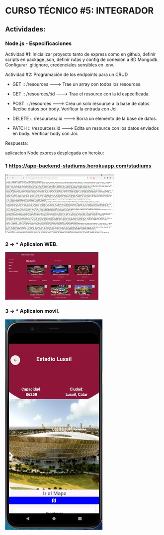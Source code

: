 
# CURSO TÉCNICO #5: INTEGRADOR


## Actividades:

### Node.js - Especificaciones

Actividad #1: Inicializar proyecto tanto de express como en github, definir scripts en package.json, definir rutas y config de conexión a BD Mongodb. Configurar .gitignore, credenciales sensibles en .env.

Actividad #2: Programación de los endpoints para un CRUD 

-   GET :: /resources ---> Trae un array con todos los resources.
    
-   GET :: /resources/:id ---> Trae el resource con la id especificada.
    
-   POST :: /resources ---> Crea un solo resource a la base de datos. Recibe datos por body. Verificar la entrada con Joi.
    
-   DELETE :: /resources/:id ---> Borra un elemento de la base de datos.
    
-   PATCH :: /resources/:id ---> Edita un resource con los datos enviados en body. Verificar body con Joi.

Respuesta:

aplicacion Node express desplegada en heroku:
### 1 https://app-backend-stadiums.herokuapp.com/stadiums

![Image 3](./assets/back.jpg)

### 2   -> * Aplicaion WEB.
![Image 3](./assets/web.jpg)


### 3   -> * Aplicaion movil.
![Image 1](./assets/movil.jpg)




